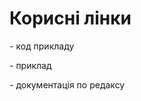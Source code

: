 # Корисні лінки
>
[](https://github.com/reduxjs/redux/tree/master/examples/todos) - код прикладу
>
[](https://codesandbox.io/s/github/reduxjs/redux/tree/master/examples/todos) - приклад
> 
[](https://react-redux.js.org/introduction/basic-tutorial) - документація по редаксу